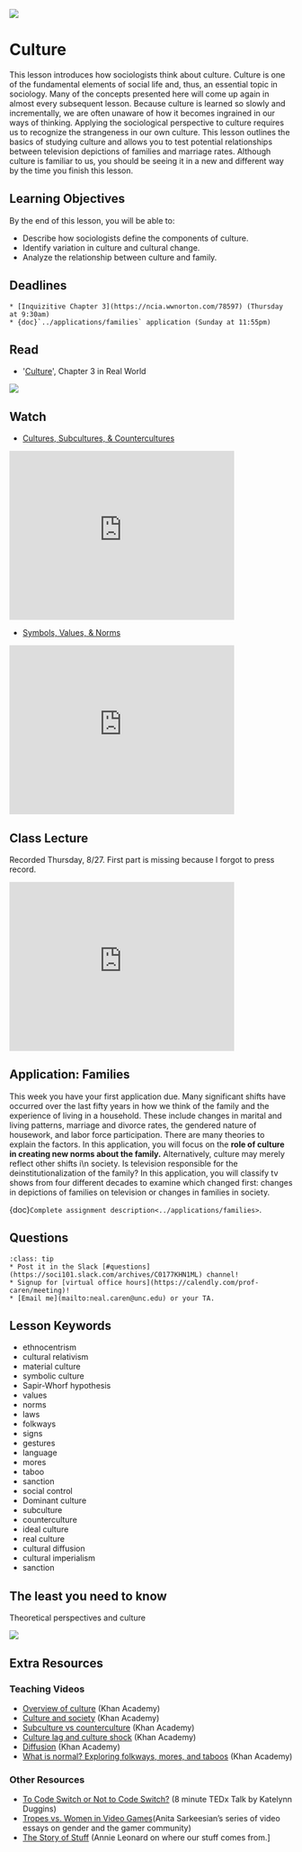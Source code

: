 ![](../images/REALWORLD7_FIG03_CO.jpg)

# Culture

This lesson introduces how sociologists think about culture. Culture is one of the fundamental elements of social life and, thus, an essential topic in sociology. Many of the concepts presented here will come up again in almost every subsequent lesson. Because culture is learned so slowly and incrementally, we are often unaware of how it becomes ingrained in our ways of thinking. Applying the sociological perspective to culture requires us to recognize the strangeness in our own culture. This lesson outlines the basics of studying culture and allows you to test potential relationships between television depictions of families and marriage rates. Although culture is familiar to us, you should be seeing it in a new and different way by the time you finish this lesson.


## Learning Objectives

By the end of this lesson, you will be able to:
* Describe how sociologists define the components of culture.
* Identify variation in culture and cultural change.  
* Analyze the relationship between culture and family.


## Deadlines

```{admonition} Be sure to hand these in before the deadline   
* [Inquizitive Chapter 3](https://ncia.wwnorton.com/78597) (Thursday at 9:30am)
* {doc}`../applications/families` application (Sunday at 11:55pm)

```

## Read
* '[Culture](https://digital.wwnorton.com/87056)', Chapter 3 in Real World    

![](https://cdn.wwnorton.com/dam_booktitles/733/img/cover/9780393419337_300.jpeg)


## Watch
* [Cultures, Subcultures, & Countercultures](https://www.youtube.com/watch?v=RV50AV7-Iwc)








<iframe
    width="400"
    height="300"
    src="https://www.youtube.com/embed/RV50AV7-Iwc"
    frameborder="0"
    allowfullscreen
></iframe>




* [Symbols, Values, & Norms](https://www.youtube.com/watch?v=kGrVhM_Gi8k)





<iframe
    width="400"
    height="300"
    src="https://www.youtube.com/embed/kGrVhM_Gi8k"
    frameborder="0"
    allowfullscreen
></iframe>



## Class Lecture
Recorded Thursday, 8/27. First part is missing because I forgot to press record.
<iframe
    width="400"
    height="300"
    src="https://media.unc.edu/w/CxMCAA/"
    frameborder="0"
    allowfullscreen
></iframe>





## Application: Families

This week you have your first application due. Many significant shifts have occurred over the last fifty years in how we think of the family and the experience of living in a household. These include changes in marital and living patterns, marriage and divorce rates, the gendered nature of housework, and labor force participation. There are many theories to explain the factors. In this application, you will focus on the **role of culture in creating new norms about the family.** Alternatively, culture may merely reflect other shifts i\n society. Is television responsible for the deinstitutionalization of the family? In this application, you will classify tv shows from four different decades to examine which changed first: changes in depictions of families on television or changes in families in society.

{doc}`Complete assignment description<../applications/families>`.

## Questions

```{admonition} If you have any questions at all about what you are supposed to do on this assignment, please remember I am here to help. Reach out any time so I can support your success.
:class: tip
* Post it in the Slack [#questions](https://soci101.slack.com/archives/C0177KHN1ML) channel!
* Signup for [virtual office hours](https://calendly.com/prof-caren/meeting)!
* [Email me](mailto:neal.caren@unc.edu) or your TA.
```


## Lesson Keywords

- ethnocentrism        
- cultural relativism   
- material culture     
- symbolic culture       
- Sapir-Whorf hypothesis
- values                 
- norms                
- laws                  
- folkways
- signs
- gestures
- language
- mores
- taboo
- sanction
- social control
- Dominant culture
- subculture
- counterculture
- ideal culture
- real culture
- cultural diffusion
- cultural imperialism
- sanction

## The least you need to know
Theoretical perspectives and culture

![](../images/REALWORLD7_TABLE03.01.jpg)

## Extra Resources
### Teaching Videos
* [Overview of culture](https://youtu.be/Vo6W4kDv0cA) (Khan Academy)
* [Culture and society](https://youtu.be/QQsBM1dZLO4) (Khan Academy)
* [Subculture vs counterculture](https://youtu.be/4qoE3OVy4Vo) (Khan Academy)
* [Culture lag and culture shock](https://youtu.be/rm4pzNYDHAI) (Khan Academy)
* [Diffusion](https://youtu.be/W3_A_A0XBiY) (Khan Academy)
* [What is normal? Exploring folkways, mores, and taboos](https://youtu.be/tOEz6RC0aVo) (Khan Academy)
### Other Resources
* [To Code Switch or Not to Code Switch?](https://www.youtube.com/watch?v=sncGGjaYJ5I) (8 minute TEDx Talk by Katelynn Duggins)
* [Tropes vs. Women in Video Games](https://feministfrequency.com/tag/tropes-vs-women-in-video-games/)(Anita Sarkeesian’s series of video essays on gender and the gamer community)
* [The Story of Stuff](http://storyofstuff.org/movies/story-of-stuff/) (Annie Leonard on where our stuff comes from.]
